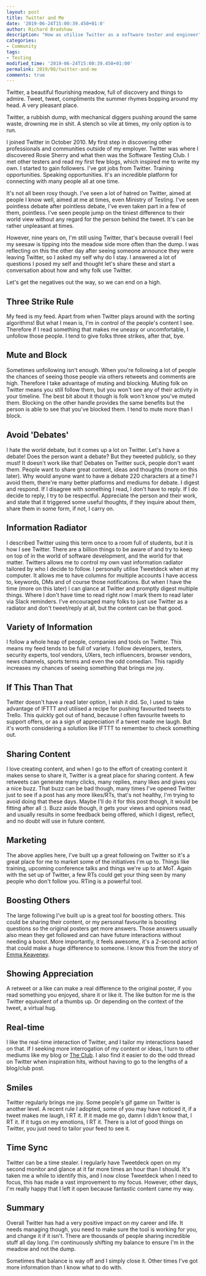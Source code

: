 ```yaml
---
layout: post
title: Twitter and Me
date: '2019-06-24T15:00:39.450+01:0'
author: Richard Bradshaw
description: "How as utilise Twitter as a software tester and engineer"
categories: 
- Community
tags:
- Testing
modified_time: '2019-06-24T15:00:39.450+01:00'
permalink: 2019/06/twitter-and-me
comments: true
---
```

Twitter, a beautiful flourishing meadow, full of discovery and things to admire. Tweet, tweet, compliments the summer rhymes bopping around my head. A very pleasant place. 

Twitter, a rubbish dump, with mechanical diggers pushing around the same waste, drowning me in shit. A stench so vile at times, my only option is to run.

I joined Twitter in October 2010. My first step in discovering other professionals and communities outside of my employer. Twitter was where I discovered Rosie Sherry and what then was the Software Testing Club. I met other testers and read my first few blogs, which inspired me to write my own. I started to gain followers. I've got jobs from Twitter. Training opportunities. Speaking opportunities. It's an incredible platform for connecting with many people all at one time.

It's not all been rosy though. I've seen a lot of hatred on Twitter, aimed at people I know well, aimed at me at times, even Ministry of Testing. I've seen pointless debate after pointless debate, I've even taken part in a few of them, pointless. I've seen people jump on the tiniest difference to their world view without any regard for the person behind the tweet. It's can be rather unpleasant at times.

However, nine years on, I'm still using Twitter, that's because overall I feel my seesaw is tipping into the meadow side more often than the dump. I was reflecting on this the other day after seeing someone announce they were leaving Twitter, so I asked my self why do I stay. I answered a lot of questions I posed my self and thought let's share these and start a conversation about how and why folk use Twitter.

Let's get the negatives out the way, so we can end on a high.

## Three Strike Rule
My feed is my feed. Apart from when Twitter plays around with the sorting algorithms! But what I mean is, I'm in control of the people's content I see. Therefore if I read something that makes me uneasy or uncomfortable, I unfollow those people. I tend to give folks three strikes, after that, bye.

## Mute and Block
Sometimes unfollowing isn't enough. When you're following a lot of people the chances of seeing those people via others retweets and comments are high. Therefore I take advantage of muting and blocking. Muting folk on Twitter means you still follow them, but you won't see any of their activity in your timeline. The best bit about it though is folk won't know you've muted them. Blocking on the other handle provides the same benefits but the person is able to see that you've blocked them. I tend to mute more than I block.

## Avoid 'Debates'
I hate the world debate, but it comes up a lot on Twitter. Let's have a debate! Does the person want a debate? But they tweeted publicly, so they must! It doesn't work like that! Debates on Twitter suck, people don't want them. People want to share great content, ideas and thoughts (more on this later). Why would anyone want to have a debate 220 characters at a time? I avoid them, there're many better platforms and mediums for debate. I digest and respond. If I disagree with something I read, I don't have to reply. If I do decide to reply, I try to be respectful. Appreciate the person and their work, and state that it triggered some useful thoughts, if they inquire about them, share them in some form, if not, I carry on.

## Information Radiator
I described Twitter using this term once to a room full of students, but it is how I see Twitter. There are a billion things to be aware of and try to keep on top of in the world of software development, and the world for that matter. Twitters allows me to control my own vast information radiator tailored by who I decide to follow. I personally utilise Tweetdeck when at my computer. It allows me to have columns for multiple accounts I have access to, keywords, DMs and of course those notifications. But when I have the time (more on this later) I can glance at Twitter and promptly digest multiple things. Where I don't have time to read right now I mark them to read later via Slack reminders. I've encouraged many folks to just use Twitter as a radiator and don't tweet/reply at all, but the content can be that good.

## Variety of Information
I follow a whole heap of people, companies and tools on Twitter. This means my feed tends to be full of variety. I follow developers, testers, security experts, tool vendors, UXers, tech influencers, browser vendors, news channels, sports terms and even the odd comedian. This rapidly increases my chances of seeing something that brings me joy.

## If This Than That
Twitter doesn't have a read later option, I wish it did. So, I used to take advantage of IFTTT and utilised a recipe for pushing favourited tweets to Trello. This quickly got out of hand, because I often favourite tweets to support offers, or as a sign of appreciation if a tweet made me laugh. But it's worth considering a solution like IFTTT to remember to check something out.

## Sharing Content
I love creating content, and when I go to the effort of creating content it makes sense to share it, Twitter is a great place for sharing content. A few retweets can generate many clicks, many replies, many likes and gives you a nice buzz. That buzz can be bad though, many times I've opened Twitter just to see if a post has any more likes/RTs, that's not healthy, I'm trying to avoid doing that these days. Maybe I'll do it for this post though, it would be fitting after all :). Buzz aside though, it gets your views and opinions read, and usually results in some feedback being offered, which I digest, reflect, and no doubt will use in future content.

## Marketing
The above applies here, I've built up a great following on Twitter so it's a great place for me to market some of the initiatives I'm up to. Things like training, upcoming conference talks and things we're up to at MoT. Again with the set up of Twitter, a few RTs could get your thing seen by many people who don't follow you. RTing is a powerful tool.

## Boosting Others
The large following I've built up is a great tool for boosting others. This could be sharing their content, or my personal favourite is boosting questions so the original posters get more answers. Those answers usually also mean they get followed and can have future interactions without needing a boost. More importantly, it feels awesome, it's a 2-second action that could make a huge difference to someone. I know this from the story of [Emma Keaveney](https://ministryoftesting.com/dojo/series/the-ministry-of-testing-scholarship/lessons/emma-s-scholarship-story).

## Showing Appreciation
A retweet or a like can make a real difference to the original poster, if you read something you enjoyed, share it or like it. The like button for me is the Twitter equivalent of a thumbs up. Or depending on the context of the tweet, a virtual hug.

## Real-time
I like the real-time interaction of Twitter, and I tailor my interactions based on that. If I seeking more interrogation of my content or ideas, I turn to other mediums like my blog or [The Club](https://club.ministryoftesting.com). I also find it easier to do the odd thread on Twitter when inspiration hits, without having to go to the lengths of a blog/club post.

## Smiles
Twitter regularly brings me joy. Some people's gif game on Twitter is another level. A recent rule I adopted, some of you may have noticed it, if a tweet makes me laugh, I RT it. If it made me go, damn I didn't know that, I RT it. If it tugs on my emotions, I RT it. There is a lot of good things on Twitter, you just need to tailor your feed to see it.

## Time Sync
Twitter can be a time stealer. I regularly have Tweetdeck open on my second monitor and glance at it far more times an hour than I should. It's taken me a while to identify this, and I now close Tweetdeck when I need to focus, this has made a vast improvement to my focus. However, other days, I'm really happy that I left it open because fantastic content came my way.

## Summary
Overall Twitter has had a very positive impact on my career and life. It needs managing though, you need to make sure the tool is working for you, and change it if it isn't. There are thousands of people sharing incredible stuff all day long. I'm continuously shifting my balance to ensure I'm in the meadow and not the dump. 

Sometimes that balance is way off and I simply close it. Other times I've got more information than I know what to do with.


